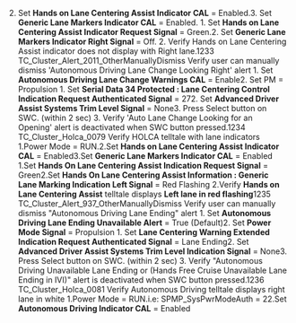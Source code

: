 2. Set **Hands on Lane Centering Assist Indicator CAL** = Enabled.3. Set **Generic Lane Markers Indicator CAL** = Enabled. 1. Set **Hands on Lane Centering Assist Indicator Request Signal** = Green.2. Set **Generic Lane Markers Indicator Right Signal** = Off. 2. Verify Hands on Lane Centering Assist indicator does not display with Right lane.1233 TC_Cluster_Alert_2011_OtherManuallyDismiss Verify user can manually dismiss 'Autonomous Driving Lane Change Looking Right' alert 1. Set **Autonomous Driving Lane Change Warnings CAL** = Enable2. Set PM = Propulsion 1. Set **Serial Data 34 Protected : Lane Centering Control Indication Request Authenticated Signal** = 272. Set **Advanced Driver Assist Systems Trim Level Signal** = None3. Press Select button on SWC. (within 2 sec) 3. Verify 'Auto Lane Change Looking for an Opening' alert is deactivated when SWC button pressed.1234 TC_Cluster_Holca_0079 Verify HOLCA telltale with lane indicators 1.Power Mode = RUN.2.Set **Hands on Lane Centering Assist Indicator CAL** = Enabled3.Set **Generic Lane Markers Indicator CAL** = Enabled 1.Set **Hands On Lane Centering Assist Indication Request Signal** = Green2.Set **Hands On Lane Centering Assist Information : Generic Lane Marking Indication Left Signal** = Red Flashing 2.Verify **Hands on Lane Centering Assist** telltale displays **Left lane in red flashing**1235 TC_Cluster_Alert_937_OtherManuallyDismiss Verify user can manually dismiss "Autonomous Driving Lane Ending" alert 1. Set **Autonomous Driving Lane Ending Unavailable Alert** = True (Default)2. Set **Power Mode Signal** = Propulsion 1. Set **Lane Centering Warning Extended Indication Request Authenticated Signal** = Lane Ending2. Set **Advanced Driver Assist Systems Trim Level Indication Signal** = None3. Press Select button on SWC. (within 2 sec) 3. Verify "Autonomous Driving Unavailable Lane Ending or (Hands Free Cruise Unavailable Lane Ending in IVI)" alert is deactivated when SWC button pressed.1236 TC_Cluster_Holca_0081 Verify Autonomous Driving telltale displays right lane in white 1.Power Mode = RUN.i.e: SPMP_SysPwrModeAuth = 22.Set **Autonomous Driving Indicator CAL** = Enabled